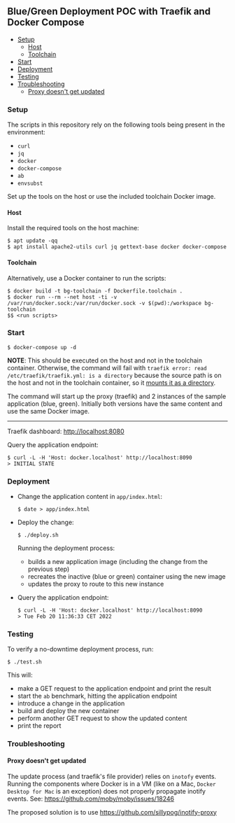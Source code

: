 ## Blue/Green Deployment POC with Traefik and Docker Compose


<!-- vim-markdown-toc GFM -->

* [Setup](#setup)
  * [Host](#host)
  * [Toolchain](#toolchain)
* [Start](#start)
* [Deployment](#deployment)
* [Testing](#testing)
* [Troubleshooting](#troubleshooting)
  * [Proxy doesn't get updated](#proxy-doesnt-get-updated)

<!-- vim-markdown-toc -->

### Setup

The scripts in this repository rely on the following tools being present in the environment:
- `curl`
- `jq`
- `docker`
- `docker-compose`
- `ab`
- `envsubst`


Set up the tools on the host or use the included toolchain Docker image.

#### Host

Install the required tools on the host machine:

```
$ apt update -qq
$ apt install apache2-utils curl jq gettext-base docker docker-compose
```


#### Toolchain

Alternatively, use a Docker container to run the scripts:

```
$ docker build -t bg-toolchain -f Dockerfile.toolchain .
$ docker run --rm --net host -ti -v /var/run/docker.sock:/var/run/docker.sock -v $(pwd):/workspace bg-toolchain
$$ <run scripts>
```


### Start

```
$ docker-compose up -d
```

**NOTE**: This should be executed on the host and not in the toolchain
container. Otherwise, the command will fail with
`traefik error: read /etc/traefik/traefik.yml: is a directory` because
the source path is on the host and not in the toolchain container, so it
[mounts it as a directory](https://docs.docker.com/storage/bind-mounts/#differences-between--v-and---mount-behavior).

The command will start up the proxy (traefik) and 2 instances of the sample application (blue, green). Initially both
versions have the same content and use the same Docker image.

---

Traefik dashboard: [http://localhost:8080](http://localhost:8080)

Query the application endpoint:
```
$ curl -L -H 'Host: docker.localhost' http://localhost:8090
> INITIAL STATE
```


### Deployment

- Change the application content in `app/index.html`:
    ```
    $ date > app/index.html
    ```

- Deploy the change:
    ```
    $ ./deploy.sh
    ```
    Running the deployment process:
    - builds a new application image (including the change from the previous step)
    - recreates the inactive (blue or green) container using the new image
    - updates the proxy to route to this new instance

- Query the application endpoint:
    ```
    $ curl -L -H 'Host: docker.localhost' http://localhost:8090
    > Tue Feb 20 11:36:33 CET 2022
    ```

### Testing

To verify a no-downtime deployment process, run:
```
$ ./test.sh
```

This will:
- make a GET request to the application endpoint and print the result
- start the `ab` benchmark, hitting the application endpoint
- introduce a change in the application
- build and deploy the new container
- perform another GET request to show the updated content
- print the report

### Troubleshooting

#### Proxy doesn't get updated
The update process (and traefik's file provider) relies on `inotofy` events. Running the components
where Docker is in a VM (like on a Mac, `Docker Desktop for Mac` is an exception) does not properly
propagate inotify events. See: https://github.com/moby/moby/issues/18246

The proposed solution is to use https://github.com/sillypog/inotify-proxy
